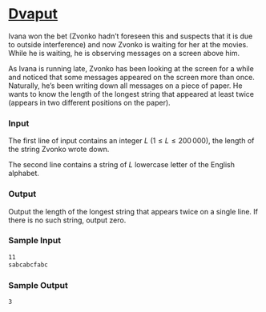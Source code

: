 # [Dvaput](https://liu.kattis.com/courses/AAPS/AAPS25/assignments/q25tc9/problems/dvaput)

Ivana won the bet (Zvonko hadn’t foreseen this and suspects that it is due to outside interference) and now Zvonko is waiting for her at the movies. While he is waiting, he is observing messages on a screen above him.

As Ivana is running late, Zvonko has been looking at the screen for a while and noticed that some messages appeared on the screen more than once. Naturally, he’s been writing down all messages on a piece of paper. He wants to know the length of the longest string that appeared at least twice (appears in two different positions on the paper).

### Input
The first line of input contains an integer $L~ (1 \leq L \leq 200\, 000)$, the length of the string Zvonko wrote down.

The second line contains a string of $L$ lowercase letter of the English alphabet.

### Output
Output the length of the longest string that appears twice on a single line. If there is no such string, output zero.

### Sample Input 

```bash
11
sabcabcfabc

```

### Sample Output 

```bash
3

```